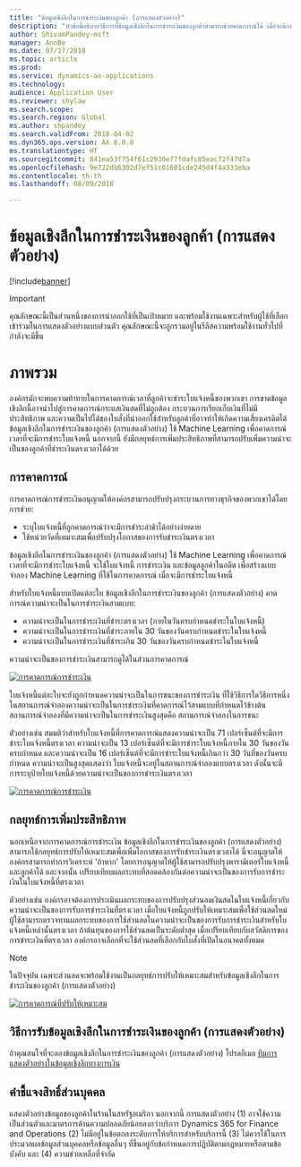 ```yaml
---
title: "ข้อมูลเชิงลึกในการชำระเงินของลูกค้า (การแสดงตัวอย่าง)"
description: "หัวข้อนี้อธิบายวิธีการที่ข้อมูลเชิงลึกในการชำระเงินของลูกค้าสามารถช่วยคาดการณ์ได้ เมื่อจะมีการชำระใบแจ้งหนี้ และช่วยองค์กรในการสร้างกลยุทธ์การเพิ่มประสิทธิภาพที่ปรับปรุงความน่าจะเป็นในการชำระเงินตรงเวลา"
author: ShivamPandey-msft
manager: AnnBe
ms.date: 07/17/2018
ms.topic: article
ms.prod: 
ms.service: dynamics-ax-applications
ms.technology: 
audience: Application User
ms.reviewer: shylaw
ms.search.scope: 
ms.search.region: Global
ms.author: shpandey
ms.search.validFrom: 2018-04-02
ms.dyn365.ops.version: AX 8.0.0
ms.translationtype: HT
ms.sourcegitcommit: 841ea53f754f61c2930e77fdafc85eac72f47d7a
ms.openlocfilehash: 9e722db6302d7ef51c01601cde245d4f4a333eba
ms.contentlocale: th-th
ms.lasthandoff: 08/09/2018

---
```


# <a name="customer-payment-insights-preview"></a>ข้อมูลเชิงลึกในการชำระเงินของลูกค้า (การแสดงตัวอย่าง)

[!include[banner](../includes/banner.md)]

> [!IMPORTANT]
> คุณลักษณะนี้เป็นส่วนหนึ่งของการนำออกใช้ที่เป็นเป้าหมาย และพร้อมใช้งานเฉพาะสำหรับผู้ใช้ที่เลือกเข้าร่วมในการแสดงตัวอย่างแบบส่วนตัว คุณลักษณะนี้จะถูกรวมอยู่ในรีลีสความพร้อมใช้งานทั่วไปที่กำลังจะมีขึ้น

# <a name="overview"></a>ภาพรวม

องค์กรมักจะพบความท้าทายในการคาดการณ์เวลาที่ลูกค้าจะชำระใบแจ้งหนี้ของพวกเขา การขาดข้อมูลเชิงลึกนี้อาจนำไปสู่การคาดการณ์กระแสเงินสดที่ไม่ถูกต้อง กระบวนการเรียกเก็บเงินที่ไม่มีประสิทธิภาพ และความเป็นไปได้ของใบสั่งที่นำออกใช้สำหรับลูกค้าที่อาจทำให้เกิดความเสี่ยงเครดิตได้ ข้อมูลเชิงลึกในการชำระเงินของลูกค้า (การแสดงตัวอย่าง) ใช้ Machine Learning เพื่อคาดการณ์เวลาที่จะมีการชำระใบแจ้งหนี้ นอกจากนี้ ยังมีกลยุทธ์การเพิ่มประสิทธิภาพที่สามารถปรับเพิ่มความน่าจะเป็นของลูกค้าที่ชำระเงินตรงเวลาได้ด้วย

## <a name="predictions"></a>การคาดการณ์

การคาดการณ์การชำระเงินอนุญาตให้องค์กรสามารถปรับปรุงกระบวนการทางธุรกิจของพวกเขาได้โดยการช่วย:

-   ระบุใบแจ้งหนี้ที่ถูกคาดการณ์ว่าจะมีการชำระล่าช้าได้อย่างง่ายดาย
-   ใช้หน่วยวัดที่เหมาะสมเพื่อปรับปรุงโอกาสของการรับชำระเงินตรงเวลา

ข้อมูลเชิงลึกในการชำระเงินของลูกค้า (การแสดงตัวอย่าง) ใช้ Machine Learning เพื่อคาดการณ์เวลาที่จะมีการชำระใบแจ้งหนี้ จะใช้ใบแจ้งหนี้ การชำระเงิน และข้อมูลลูกค้าในอดีต เพื่อสร้างแบบจำลอง Machine Learning ที่ใช้ในการคาดการณ์ เมื่อจะมีการชำระใบแจ้งหนี้

สำหรับใบแจ้งหนี้แบบเปิดแต่ละใบ ข้อมูลเชิงลึกในการชำระเงินของลูกค้า (การแสดงตัวอย่าง) คาดการณ์ความน่าจะเป็นในการชำระเงินสามแบบ:

-  ความน่าจะเป็นในการชำระเงินที่ชำระตรงเวลา (ภายในวันครบกำหนดชำระในใบแจ้งหนี้)
-  ความน่าจะเป็นในการชำระเงินที่ชำระภายใน 30 วันของวันครบกำหนดชำระในใบแจ้งหนี้
-  ความน่าจะเป็นในการชำระเงินที่ชำระเกิน 30 วันของวันครบกำหนดชำระในใบแจ้งหนี้

ความน่าจะเป็นของการชำระเงินสามารถดูได้ในส่วนการคาดการณ์

[![การคาดการณ์การชำระเงิน](./media/Predictions-sm2.png)](./media/Predictions-sm2.png)

ใบแจ้งหนี้แต่ละใบจะยังถูกกำหนดความน่าจะเป็นในการชนะของการชำระเงิน ที่ใช้วิธีการใดวิธีการหนึ่งในสถานการณ์จำลองความน่าจะเป็นในการชำระเงินที่คาดการณ์ไว้สามแบบที่กำหนดไว้ข้างต้น สถานการณ์จำลองที่มีความน่าจะเป็นในการชำระเงินสูงสุดคือ สถานการณ์จำลองในการชนะ


ตัวอย่างเช่น สมมติว่าสำหรับใบแจ้งหนี้ที่การคาดการณ์แสดงความน่าจะเป็น 71 เปอร์เซ็นต์ที่จะมีการชำระใบแจ้งหนี้ตรงเวลา ความน่าจะเป็น 13 เปอร์เซ็นต์ที่จะมีการชำระใบแจ้งหนี้ภายใน 30 วันของวันครบกำหนด และความน่าจะเป็น 16 เปอร์เซ็นต์ที่จะมีการชำระใบแจ้งหนี้เกินกว่า 30 วันที่ของวันครบกำหนด ความน่าจะเป็นสูงสุดแสดงว่า ใบแจ้งหนี้จะอยู่ในสถานการณ์จำลองแบบตรงเวลา ดังนั้นจะมีการระบุป้ายใบแจ้งหนี้ด้วยความน่าจะเป็นของการชำระเงินตรงเวลา

[![การคาดการณ์การชำระเงิน](./media/payment-predict.png)](./media/payment-predict.png)

## <a name="optimization-strategies"></a>กลยุทธ์การเพิ่มประสิทธิภาพ

นอกเหนือจากการคาดการณ์การชำระเงิน ข้อมูลเชิงลึกในการชำระเงินของลูกค้า (การแสดงตัวอย่าง) สามารถใช้กลยุทธ์การปรับให้เหมาะสมเพื่อเพิ่มโอกาสของการรับชำระเงินตรงเวลาได้ นี่จะอนุญาตให้องค์กรสามารถทำการวิเคราะห์ 'ถ้าหาก' โดยการอนุญาตให้ผู้ใช้สามารถปรับปรุงพารามิเตอร์ใบแจ้งหนี้และลูกค้าได้ และจากนั้น เปรียบเทียบผลกระทบที่สอดคล้องกันต่อความน่าจะเป็นของการรับการชำระเงินในใบแจ้งหนี้ที่ตรงเวลา

ตัวอย่างเช่น องค์กรอาจต้องการประเมินผลกระทบของการปรับปรุงส่วนลดเงินสดในใบแจ้งหนี้เกี่ยวกับความน่าจะเป็นของการรับการชำระเงินที่ตรงเวลา เมื่อใบแจ้งหนี้ถูกปรับให้เหมาะสมเพื่อใช้ส่วนลดใหม่ ผู้ใช้สามารถตรวจทานผลกระทบของการใช้ส่วนลดในความน่าจะเป็นของการรับการชำระเงินสำหรับใบแจ้งหนี้เหล่านั้นตรงเวลา ถ้าต้นทุนของการใช้ส่วนลดเป็นระดับต่ำสุด เมื่อเปรียบเทียบกับสวัสดิการของการชำระเงินที่ตรงเวลา องค์กรอาจเลือกที่จะใช้ส่วนลดที่เลือกกับใบสั่งที่เปิดในอนาคตทั้งหมด

> [!NOTE] 
> ในปัจจุบัน เฉพาะส่วนลดจะพร้อมใช้งานเป็นกลยุทธ์การปรับให้เหมาะสมสำหรับข้อมูลเชิงลึกในการชำระเงินของลูกค้า (การแสดงตัวอย่าง)

[![การคาดการณ์ที่ปรับให้เหมาะสม](./media/optimized-pay.png)](./media/optimized-pay.png)

## <a name="how-to-get-customer-payment-insights-preview"></a>วิธีการรับข้อมูลเชิงลึกในการชำระเงินของลูกค้า (การแสดงตัวอย่าง)

ถ้าคุณสนใจที่จะลองข้อมูลเชิงลึกในการชำระเงินของลูกค้า (การแสดงตัวอย่าง) โปรดอีเมล [ทีมการแสดงตัวอย่างในข้อมูลเชิงลึกทางการเงิน](mailto:fiap@microsoft.com) 

## <a name="privacy-statement"></a>คำชี้แจงสิทธิ์ส่วนบุคคล

แสดงตัวอย่างข้อมูลของลูกค้าในร้านในสหรัฐอเมริกา นอกจากนี้ การแสดงตัวอย่าง (1) อาจใช้ความเป็นส่วนตัวและมาตรการด้านความปลอดภัยน้อยลงกว่าบริการ Dynamics 365 for Finance and Operations (2) ไม่มีอยู่ในข้อตกลงระดับการให้บริการสำหรับบริการนี้ (3) ไม่ควรใช้ในการประมวลผลข้อมูลส่วนบุคคลหรือข้อมูลอื่นๆ ที่ขึ้นอยู่กับข้อกำหนดการปฏิบัติตามกฎหมายหรือตามข้อบังคับ และ (4) ความช่วยเหลือที่จำกัด

